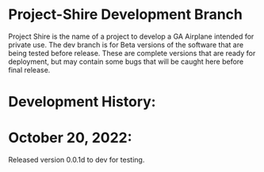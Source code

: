 # Project-Shire Development Branch

Project Shire is the name of a project to develop a GA Airplane intended for private use. The dev branch is for Beta versions of the software that are being tested before release. These are complete versions that are ready for deployment, but may contain some bugs that will be caught here before final release.

# Development History:

# October 20, 2022:
Released version 0.0.1d to dev for testing.

